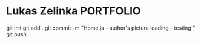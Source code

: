 # Lukas Zelinka PORTFOLIO

git init
git add .
git commit -m "Home.js - author's picture loading - testing "
git push
